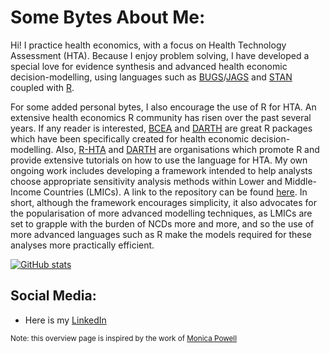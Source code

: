 # Some Bytes About Me:
Hi! I practice health economics, with a focus on Health Technology Assessment (HTA). Because I enjoy problem solving, I have developed a special love for evidence synthesis and advanced health economic decision-modelling, using languages such as [BUGS](https://en.wikipedia.org/wiki/OpenBUGS)/[JAGS](https://en.wikipedia.org/wiki/Just_another_Gibbs_sampler) and [STAN](https://en.wikipedia.org/wiki/Stan_(software)) coupled with [R](https://en.wikipedia.org/wiki/R_(programming_language)).

For some added personal bytes, I also encourage the use of R for HTA. An extensive health economics R community has risen over the past several years. If any reader is interested, [BCEA](https://github.com/giabaio/BCEA) and [DARTH](https://github.com/DARTH-git) are great R packages which have been specifically  created for health economic decision-modelling. Also, [R-HTA](https://r-hta.org/) and [DARTH](https://darthworkgroup.com/) are organisations which promote R and provide extensive tutorials on how to use the language for HTA. My own ongoing work includes developing a framework intended to help analysts choose appropriate sensitivity analysis methods within Lower and Middle-Income Countries (LMICs). A link to the repository can be found [here](https://github.com/jSoboil/Dissertation). In short, although the framework encourages simplicity, it also advocates for the popularisation of more advanced modelling techniques, as LMICs are set to grapple with the burden of NCDs more and more, and so the use of more advanced languages such as R make the models required for these analyses more practically efficient.

[![GitHub stats](https://github-readme-stats.vercel.app/api?username=jSoboil&show_icons=true&hide=stars&custom_title=true)](https://github.com/anuraghazra/github-readme-stats)

##  Social Media:
- Here is my [LinkedIn](https://www.linkedin.com/in/joshua-soboil-067351172/)</a>

<sup>Note: this overview page is inspired by the work of [Monica Powell](https://github.com/M0nica)</sup>
